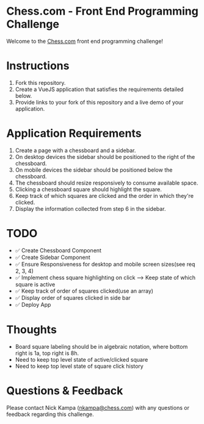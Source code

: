 # Chess.com - Front End Programming Challenge

Welcome to the [Chess.com](https://chess.com) front end programming challenge!

# Instructions

1. Fork this repository.
2. Create a VueJS application that satisfies the requirements detailed below.
3. Provide links to your fork of this repository and a live demo of your application.

# Application Requirements

1. Create a page with a chessboard and a sidebar.
2. On desktop devices the sidebar should be positioned to the right of the chessboard.
3. On mobile devices the sidebar should be positioned below the chessboard.
4. The chessboard should resize responsively to consume available space.
5. Clicking a chessboard square should highlight the square.
6. Keep track of which squares are clicked and the order in which they're clicked.
7. Display the information collected from step 6 in the sidebar.

# TODO

- ✅ Create Chessboard Component
- ✅ Create Sidebar Component
- ✅ Ensure Responsiveness for desktop and mobile screen sizes(see req 2, 3, 4)
- ✅ Implement chess square highlighting on click --> Keep state of which square is active
- ✅ Keep track of order of squares clicked(use an array)
- ✅ Display order of squares clicked in side bar
- ✅ Deploy App

# Thoughts

- Board square labeling should be in algebraic notation, where bottom right is 1a, top right is 8h.
- Need to keep top level state of active/clicked square
- Need to keep top level state of square click history

# Questions & Feedback

Please contact Nick Kampa (nkampa@chess.com) with any questions or feedback regarding this challenge.
